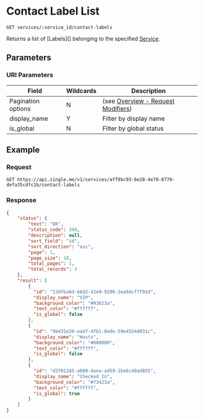 # Contact Label List

    GET services/:service_id/contact-labels
    
Returns a list of [Labels][] belonging to the specified [Service].

## Parameters
### URI Parameters
Field | Wildcards | Description
--- | --- | ---
Pagination options | N | (see [Overview - Request Modifiers][])
display_name | Y | Filter by display name
is_global | N | Filter by global status

## Example
### Request

    GET https://api.zingle.me/v1/services/aff8bc93-6e28-4e70-8770-defa35cdfc1b/contact-labels

### Response
``` json
{
    "status": {
        "text": "OK",
        "status_code": 200,
        "description": null,
        "sort_field": "id",
        "sort_direction": "asc",
        "page": 1,
        "page_size": 10,
        "total_pages": 1,
        "total_records": 3
    },
    "result": [
        {
          "id": "13dfba6d-66d2-42e9-9290-2ea9dcf7f91d",
          "display_name": "VIP",
          "background_color": "#93623a",
          "text_color": "#ffffff",
          "is_global": false
        },
        {
          "id": "0b431e20-ead7-4fb1-8ede-59e4554d031c",
          "display_name": "Hosts",
          "background_color": "#000000",
          "text_color": "#ffffff",
          "is_global": false
        },
        {
          "id": "d3701285-a000-4aea-ad59-2be6c48ad855",
          "display_name": "Checked In",
          "background_color": "#73423a",
          "text_color": "#ffffff",
          "is_global": true
        } 
    ]
}
```

[Overview - Request Modifiers]: /README.md#request-modifiers
[Label]: README.md
[Service]: /services/README.md
